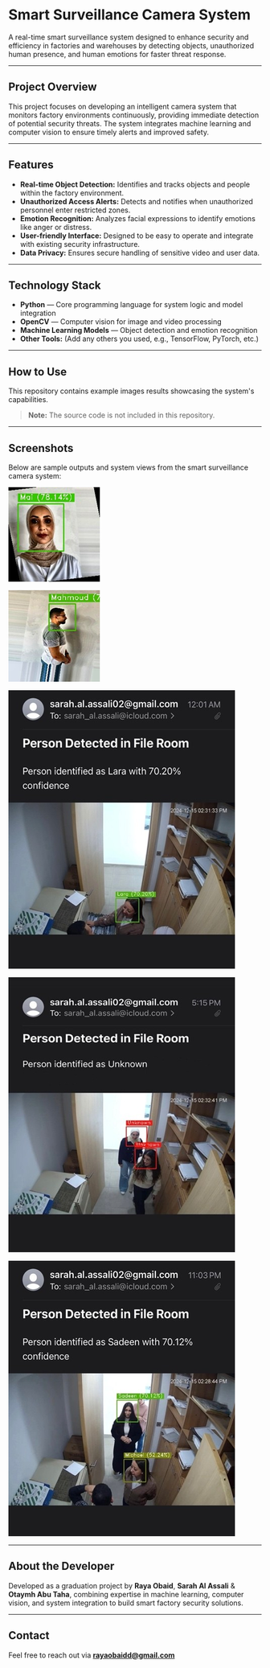 # Smart Surveillance Camera System

A real-time smart surveillance system designed to enhance security and efficiency in factories and warehouses by detecting objects, unauthorized human presence, and human emotions for faster threat response.

---

## Project Overview

This project focuses on developing an intelligent camera system that monitors factory environments continuously, providing immediate detection of potential security threats. The system integrates machine learning and computer vision to ensure timely alerts and improved safety.

---

## Features

- **Real-time Object Detection:** Identifies and tracks objects and people within the factory environment.  
- **Unauthorized Access Alerts:** Detects and notifies when unauthorized personnel enter restricted zones.  
- **Emotion Recognition:** Analyzes facial expressions to identify emotions like anger or distress.  
- **User-friendly Interface:** Designed to be easy to operate and integrate with existing security infrastructure.  
- **Data Privacy:** Ensures secure handling of sensitive video and user data.

---

## Technology Stack

- **Python** — Core programming language for system logic and model integration  
- **OpenCV** — Computer vision for image and video processing  
- **Machine Learning Models** — Object detection and emotion recognition  
- **Other Tools:** (Add any others you used, e.g., TensorFlow, PyTorch, etc.)

---

## How to Use

This repository contains example images results showcasing the system's capabilities.

> **Note:** The source code is not included in this repository.

---

## Screenshots

Below are sample outputs and system views from the smart surveillance camera system:

![Screenshot 2 – Emotion detection example](https://github.com/RayaObaid/Smart-Surveillance-Camera-System/blob/main/Picture2.jpg)

![Screenshot 3 – Unauthorized access alert](https://github.com/RayaObaid/Smart-Surveillance-Camera-System/blob/main/Picture3.jpg)

![Screenshot 4 – Monitoring dashboard](https://github.com/RayaObaid/Smart-Surveillance-Camera-System/blob/main/Picture4.jpg)

![Screenshot 5 – Emotion analysis UI](https://github.com/RayaObaid/Smart-Surveillance-Camera-System/blob/main/Picture5.jpg)

![Screenshot 6 – Multi-zone tracking](https://github.com/RayaObaid/Smart-Surveillance-Camera-System/blob/main/Picture6.jpg)

---

## About the Developer

Developed as a graduation project by **Raya Obaid**, **Sarah Al Assali** & **Otaymh Abu Taha**, combining expertise in machine learning, computer vision, and system integration to build smart factory security solutions.

---

## Contact

Feel free to reach out via **rayaobaidd@gmail.com**
